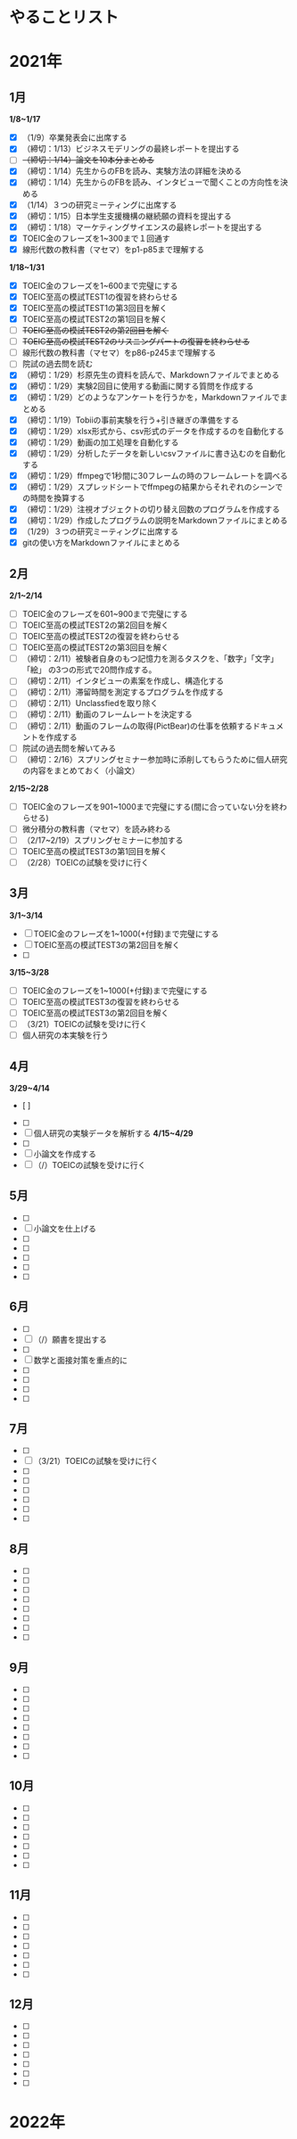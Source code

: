 # やることリスト
# 2021年
## 1月
**1/8~1/17**
- [x] （1/9）卒業発表会に出席する
- [x] （締切：1/13）ビジネスモデリングの最終レポートを提出する
- [ ] ~~（締切：1/14）論文を10本分まとめる~~
- [x] （締切：1/14）先生からのFBを読み、実験方法の詳細を決める
- [x] （締切：1/14）先生からのFBを読み、インタビューで聞くことの方向性を決める
- [x] （1/14）３つの研究ミーティングに出席する
- [x] （締切：1/15）日本学生支援機構の継続願の資料を提出する
- [x] （締切：1/18）マーケティングサイエンスの最終レポートを提出する
- [x] TOEIC金のフレーズを1~300まで１回通す
- [x] 線形代数の教科書（マセマ）をp1-p85まで理解する

**1/18~1/31**
- [x] TOEIC金のフレーズを1~600まで完璧にする
- [x] TOEIC至高の模試TEST1の復習を終わらせる
- [x] TOEIC至高の模試TEST1の第3回目を解く
- [x] TOEIC至高の模試TEST2の第1回目を解く
- [ ] ~~TOEIC至高の模試TEST2の第2回目を解く~~
- [ ] ~~TOEIC至高の模試TEST2のリスニングパートの復習を終わらせる~~
- [ ] 線形代数の教科書（マセマ）をp86-p245まで理解する
- [ ] 院試の過去問を読む
- [x] （締切：1/29）杉原先⽣の資料を読んで、Markdownファイルでまとめる
- [x] （締切：1/29）実験2回目に使用する動画に関する質問を作成する
- [x] （締切：1/29）どのようなアンケートを⾏うかを，Markdownファイルでまとめる
- [x] （締切：1/19）Tobiiの事前実験を行う+引き継ぎの準備をする
- [x] （締切：1/29）xlsx形式から、csv形式のデータを作成するのを自動化する
- [x] （締切：1/29）動画の加工処理を自動化する
- [x] （締切：1/29）分析したデータを新しいcsvファイルに書き込むのを自動化する
- [x] （締切：1/29）ffmpegで1秒間に30フレームの時のフレームレートを調べる
- [x] （締切：1/29）スプレッドシートでffmpegの結果からそれぞれのシーンでの時間を換算する
- [x] （締切：1/29）注視オブジェクトの切り替え回数のプログラムを作成する
- [x] （締切：1/29）作成したプログラムの説明をMarkdownファイルにまとめる
- [x] （1/29）３つの研究ミーティングに出席する
- [x] gitの使い方をMarkdownファイルにまとめる

## 2月
**2/1~2/14**
- [ ] TOEIC金のフレーズを601~900まで完璧にする
- [ ] TOEIC至高の模試TEST2の第2回目を解く
- [ ] TOEIC至高の模試TEST2の復習を終わらせる
- [ ] TOEIC至高の模試TEST2の第3回目を解く
- [ ] （締切：2/11）被験者自身のもつ記憶力を測るタスクを、「数字」「文字」「絵」 の3つの形式で20問作成する。
- [ ] （締切：2/11）インタビューの素案を作成し、構造化する
- [ ] （締切：2/11）滞留時間を測定するプログラムを作成する
- [ ] （締切：2/11）Unclassfiedを取り除く
- [ ] （締切：2/11）動画のフレームレートを決定する
- [ ] （締切：2/11）動画のフレームの取得(PictBear)の仕事を依頼するドキュメントを作成する
- [ ] 院試の過去問を解いてみる
- [ ] （締切：2/16）スプリングセミナー参加時に添削してもらうために個人研究の内容をまとめておく（小論文）

**2/15~2/28**
- [ ] TOEIC金のフレーズを901~1000まで完璧にする(間に合っていない分を終わらせる)
- [ ] 微分積分の教科書（マセマ）を読み終わる
- [ ] （2/17~2/19）スプリングセミナーに参加する
- [ ] TOEIC至高の模試TEST3の第1回目を解く
- [ ] （2/28）TOEICの試験を受けに行く

## 3月
**3/1~3/14**
- [ ] TOEIC金のフレーズを1~1000(+付録)まで完璧にする
- [ ] TOEIC至高の模試TEST3の第2回目を解く
- [ ] 
**3/15~3/28**
- [ ] TOEIC金のフレーズを1~1000(+付録)まで完璧にする
- [ ] TOEIC至高の模試TEST3の復習を終わらせる
- [ ] TOEIC至高の模試TEST3の第2回目を解く
- [ ] （3/21）TOEICの試験を受けに行く
- [ ] 個人研究の本実験を行う
## 4月
**3/29~4/14**
- [ ] 
- [ ] 
- [ ] 個人研究の実験データを解析する
**4/15~4/29**
- [ ] 
- [ ] 小論文を作成する
- [ ] （/）TOEICの試験を受けに行く
## 5月
- [ ] 
- [ ] 小論文を仕上げる
- [ ] 
- [ ] 
- [ ] 
- [ ] 
- [ ] 
## 6月
- [ ] 
- [ ] （/）願書を提出する
- [ ] 
- [ ] 数学と面接対策を重点的に
- [ ] 
- [ ] 
- [ ] 
- [ ] 
## 7月
- [ ] 
- [ ] （3/21）TOEICの試験を受けに行く
- [ ] 
- [ ] 
- [ ] 
- [ ] 
- [ ] 
- [ ] 
## 8月
- [ ] 
- [ ] 
- [ ] 
- [ ] 
- [ ] 
- [ ] 
- [ ] 
- [ ] 
## 9月
- [ ] 
- [ ] 
- [ ] 
- [ ] 
- [ ] 
- [ ] 
- [ ] 
- [ ] 
## 10月
- [ ] 
- [ ] 
- [ ] 
- [ ] 
- [ ] 
- [ ] 
- [ ] 
## 11月
- [ ] 
- [ ] 
- [ ] 
- [ ] 
- [ ] 
- [ ] 
- [ ] 
## 12月
- [ ] 
- [ ] 
- [ ] 
- [ ] 
- [ ] 
- [ ] 
- [ ] 
# 2022年
